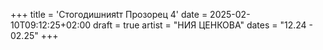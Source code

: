 +++
title = 'Стогодишнияtт Прозорец 4'
date = 2025-02-10T09:12:25+02:00
draft = true
artist = "НИЯ ЦЕНКОВА"
dates = "12.24 - 02.25"
+++
